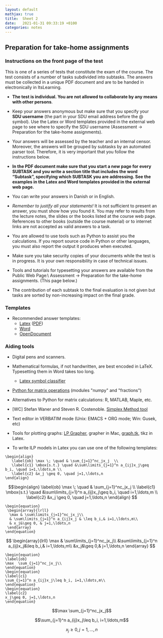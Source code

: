 ```yaml
---
layout: default
mathjax: true
title:  Sheet 2
date:   2021-01-31 09:33:19 +0100
categories: notes
---
```


## Preparation for take-home assignments 


### Instructions on the front page of the test

This is one of a series of tests that constitute the exam of the
course. The test consists of a number of tasks subdivided into
subtasks. The answers must be collected in a unique PDF document and are
to be handed in electronically in ItsLearning.

-   **The test is individual. You are not allowed to collaborate by any
    means with other persons**.

-   Keep your answers anonymous but make sure that you specify your
    **SDU username** (the part in your SDU email address before the
    @ symbol). Use the Latex or Word templates provided in the external
    web page to see where to specify the SDU username (Assessment
    $\rightarrow$ Preparation for the take-home assignments).

- Your answers will be assessed by the teacher and an
    internal censor. Moreover, the answers will be grouped by subtasks
    by an automated parser tool.  Therefore, it is very important that
    you follow the instructions below.

- **In the PDF document make sure that you start a new page for every
    SUBTASK and you write a section title that includes the word
    “Subtask”, specifying which SUBTASK you are addressing. See the
    examples in the Latex and Word templates provided in the external web page.**

-   You can write your answers in Danish or in English.

-   <span>*Remember to justify all your statements!*</span> It is not
    sufficient to present an answer, you must show how you found it. You
    may refer to results from the lecture notes, the slides or the books
    listed at the course web page. References to other books (outside
    the course material) or to internet links are not accepted as valid
    answers to a task.

-   You are allowed to use tools such as Python to assist you
    the calculations. If you report source code in Python or other
    languages, you must also report the output it produces
    when executed.

-   Make sure you take security copies of your documents while the test
    is in progress. It is your own responsibility in case of
    technical issues.

- Tools and tutorials for typesetting your answers are available
    from the Public Web Page:\ Assessment $\rightarrow$ Preparation
    for the take-home assignments. (This page below.)

-  The contribution of each subtask to the final evaluation is not
  given but tasks are sorted by non-increasing impact on the final
  grade.
  

### Templates
 
<!--

- The submissions at the assignments is digital. To digitalize handwritten text, formulas and graphs you can use a digital pen or a scanner.

-->

-   Recommended answer templates: 
    - [Latex](../assets/Templates/template_answers.tex) ([PDF](../assets/Templates/template_answers.pdf))
    - [Word](../assets/Templates/Template_Wordformat.docx) 
    - [OpenDocument](../assets/Templates/Template_Writerformat.odt)


### Aiding tools

<!-- -->

-   Digital pens and scanners.

-   Mathematical formulas, if not handwritten, are best encoded
    in LaTeX. Typesetting them in Word takes too long.

    -   [Latex symbol
        classifier](http://detexify.kirelabs.org/classify.html)
<!--
-   [Syntax Highlight Code In Word
        Documents](http://www.planetb.ca/syntax-highlight-word)
-->

-   [Python for matrix operations](https://github.com/DM871/dm871.github.io/blob/main/notebooks/Tutorial4Exam.ipynb) (modules "numpy" and "fractions")

<!-- -->

-   Alternatives to Python for matrix calculations: R, MATLAB,
    Maple, etc.

-   [WC] Stefan Waner and Steven R. Costenoble. [Simplex Method tool](https://www.zweigmedia.com/simplex/simplex.php?lang=en)

-   Text editor in VERBATIM mode (Unix: EMACS + ORG mode; Win:
    Gusek, etc)

-   Tools for plotting graphs: [LP
    Grapher](https://www.zweigmedia.com/utilities/lpg/index.html?lang=en),
    grapher in Mac, [graph.tk](http://graph.tk), tikz in Latex.


-   To write ILP models in Latex you can use one of the following
    templates:


``` {.latex}
\begin{align}
   \label{ob} \max \; \quad & \sum_{j=1}^nc_jx_j  \\
   \label{c1} \mbox{s.t.} \quad &\sum\limits_{j=1}^n a_{ij}x_j\geq b_i, \quad i=1,\ldots,m \\
   \label{c2} &x_j \geq 0, \quad j=1,\ldots,n   
\end{align}
```

$$\begin{align}
   \label{ob} \max \; \quad & \sum_{j=1}^nc_jx_j  \\
   \label{c1} \mbox{s.t.} \quad &\sum\limits_{j=1}^n a_{ij}x_j\geq b_i, \quad i=1,\ldots,m \\
   \label{c2} &x_j \geq 0, \quad j=1,\ldots,n   
\end{align}
$$



``` {.latex}
\begin{equation}
 \begin{array}{lrll}
  \max & \sum\limits_{j=1}^nc_jx_j\\
  & \sum\limits_{j=1}^n a_{ij}x_j & \leq b_i,& i=1,\ldots,m\\
  & x_j&\geq 0, & j=1,\ldots,n
 \end{array}
\end{equation}
```

$$
\begin{array}{lrll}
 \max & \sum\limits_{j=1}^nc_jx_j\\
 &\sum\limits_{j=1}^n a_{ij}x_j&\leq b_i,& i=1,\ldots,m\\
 &x_j&\geq 0,& j=1,\ldots,n
\end{array}
$$


``` {.latex}
\begin{equation}
\label{ob}
\max  \sum_{j=1}^nc_jx_j\\
\end{equation}
\begin{equation}
\label{c1}
\sum_{j=1}^n a_{ij}x_j\leq b_i, i=1,\ldots,m\\
\end{equation}
\begin{equation}
\label{c2}
x_j\geq 0, j=1,\ldots,n
\end{equation}
```

$$\max  \sum_{j=1}^nc_jx_j$$

$$\sum_{j=1}^n a_{ij}x_j\leq b_i, i=1,\ldots,m$$

$$x_j\geq 0, j=1,\ldots,n$$
